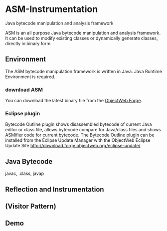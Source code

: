 # ASM-Instrumentation
Java bytecode manipulation and analysis framework

ASM is an all purpose Java bytecode manipulation and analysis framework. It can be used to modify existing classes or dynamically generate classes, directly in binary form. 

## Environment
The ASM bytecode manipulation framework is written in Java. Java Runtime Environment is required.

### download ASM
You can download the latest binary file from the [ObjectWeb Forge](http://forge.ow2.org/projects/asm/).

### Eclipse plugin
Bytecode Outline plugin shows disassembled bytecode of current Java editor or class file, allows bytecode compare for Java/class files and shows ASMifier code for current bytecode.
The Bytecode Outline plugin can be installed from the Eclipse Update Manager with the ObjectWeb Eclipse Update Site http://download.forge.objectweb.org/eclipse-update/

## Java Bytecode
javac, .class, javap

## Reflection and Instrumentation

## (Visitor Pattern)

## Demo
